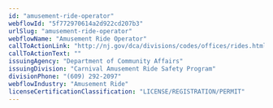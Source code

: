 ```yaml
---
id: "amusement-ride-operator"
webflowId: "5f772970614a2d922cd207b3"
urlSlug: "amusement-ride-operator"
webflowName: "Amusement Ride Operator"
callToActionLink: "http://nj.gov/dca/divisions/codes/offices/rides.html"
callToActionText: ""
issuingAgency: "Department of Community Affairs"
issuingDivision: "Carnival Amusement Ride Safety Program"
divisionPhone: "(609) 292-2097"
webflowIndustry: "Amusement Ride"
licenseCertificationClassification: "LICENSE/REGISTRATION/PERMIT"
---
```

